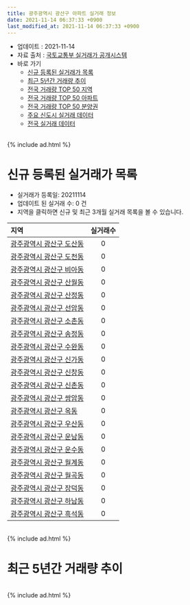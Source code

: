 ```yaml
---
title: 광주광역시 광산구 아파트 실거래 정보
date: 2021-11-14 06:37:33 +0900
last_modified_at: 2021-11-14 06:37:33 +0900
---
```


* 업데이트 : 2021-11-14
* 자료 출처 : [국토교통부 실거래가 공개시스템](http://rt.molit.go.kr)
* 바로 가기
    * [신규 등록된 실거래가 목록](#신규-등록된-실거래가-목록)
    * [최근 5년간 거래량 추이](#최근-5년간-거래량-추이)
    * [전국 거래량 TOP 50 지역](https://inasie.github.io/apt-trade-info/최근-3개월-전국에서-가장-거래가-많이-발생한-지역)
    * [전국 거래량 TOP 50 아파트](https://inasie.github.io/apt-trade-info/최근-3개월-전국에서-가장-거래가-많이-발생한-아파트)
    * [전국 거래량 TOP 50 분양권](https://inasie.github.io/apt-trade-info/최근-3개월-전국에서-가장-거래가-많이-발생한-분양권)
    * [주요 신도시 실거래 데이터](https://inasie.github.io/apt-trade-info/주요-신도시)
    * [전국 실거래 데이터](https://inasie.github.io/apt-trade-info/전국)

<br>
{% include ad.html %}
<br>

# 신규 등록된 실거래가 목록
* 실거래가 등록일: 20211114
* 업데이트 된 실거래 수: 0 건
* 지역을 클릭하면 신규 및 최근 3개월 실거래 목록을 볼 수 있습니다.


|지역|실거래수|
|:---|:---:|
|[광주광역시 광산구 도산동](https://inasie.github.io/apt-trade-info/광주광역시-광산구-도산동)|0|
|[광주광역시 광산구 도천동](https://inasie.github.io/apt-trade-info/광주광역시-광산구-도천동)|0|
|[광주광역시 광산구 비아동](https://inasie.github.io/apt-trade-info/광주광역시-광산구-비아동)|0|
|[광주광역시 광산구 산월동](https://inasie.github.io/apt-trade-info/광주광역시-광산구-산월동)|0|
|[광주광역시 광산구 산정동](https://inasie.github.io/apt-trade-info/광주광역시-광산구-산정동)|0|
|[광주광역시 광산구 선암동](https://inasie.github.io/apt-trade-info/광주광역시-광산구-선암동)|0|
|[광주광역시 광산구 소촌동](https://inasie.github.io/apt-trade-info/광주광역시-광산구-소촌동)|0|
|[광주광역시 광산구 송정동](https://inasie.github.io/apt-trade-info/광주광역시-광산구-송정동)|0|
|[광주광역시 광산구 수완동](https://inasie.github.io/apt-trade-info/광주광역시-광산구-수완동)|0|
|[광주광역시 광산구 신가동](https://inasie.github.io/apt-trade-info/광주광역시-광산구-신가동)|0|
|[광주광역시 광산구 신창동](https://inasie.github.io/apt-trade-info/광주광역시-광산구-신창동)|0|
|[광주광역시 광산구 신촌동](https://inasie.github.io/apt-trade-info/광주광역시-광산구-신촌동)|0|
|[광주광역시 광산구 쌍암동](https://inasie.github.io/apt-trade-info/광주광역시-광산구-쌍암동)|0|
|[광주광역시 광산구 옥동](https://inasie.github.io/apt-trade-info/광주광역시-광산구-옥동)|0|
|[광주광역시 광산구 우산동](https://inasie.github.io/apt-trade-info/광주광역시-광산구-우산동)|0|
|[광주광역시 광산구 운남동](https://inasie.github.io/apt-trade-info/광주광역시-광산구-운남동)|0|
|[광주광역시 광산구 운수동](https://inasie.github.io/apt-trade-info/광주광역시-광산구-운수동)|0|
|[광주광역시 광산구 월계동](https://inasie.github.io/apt-trade-info/광주광역시-광산구-월계동)|0|
|[광주광역시 광산구 월곡동](https://inasie.github.io/apt-trade-info/광주광역시-광산구-월곡동)|0|
|[광주광역시 광산구 장덕동](https://inasie.github.io/apt-trade-info/광주광역시-광산구-장덕동)|0|
|[광주광역시 광산구 하남동](https://inasie.github.io/apt-trade-info/광주광역시-광산구-하남동)|0|
|[광주광역시 광산구 흑석동](https://inasie.github.io/apt-trade-info/광주광역시-광산구-흑석동)|0|


<br>
{% include ad.html %}
<br>

# 최근 5년간 거래량 추이


<div style="width:100%;">
    <canvas id="deal_progress" height="200"></canvas>
</div>

<script>
new Chart(document.getElementById("deal_progress"), {
    type: 'line',
    data: {
        labels: ['201611','201612','201701','201702','201703','201704','201705','201706','201707','201708','201709','201710','201711','201712','201801','201802','201803','201804','201805','201806','201807','201808','201809','201810','201811','201812','201901','201902','201903','201904','201905','201906','201907','201908','201909','201910','201911','201912','202001','202002','202003','202004','202005','202006','202007','202008','202009','202010','202011','202012','202101','202102','202103','202104','202105','202106','202107','202108','202109','202110','202111'],
        datasets: [{
            label: '매매',
            pointRadius: 1,
            data: [647, 583, 438, 567, 586, 540, 596, 623, 581, 519, 665, 514, 622, 537, 682, 640, 922, 623, 666, 685, 715, 863, 959, 874, 636, 540, 580, 531, 521, 482, 450, 482, 556, 596, 583, 681, 651, 768, 671, 855, 644, 451, 592, 802, 742, 683, 761, 994, 1307, 1008, 638, 490, 716, 1334, 1452, 792, 702, 774, 616, 602, 74],
            borderColor: "rgba(255, 201, 14, 1)",
            backgroundColor: "rgba(255, 201, 14, 0.5)",
            fill: false,
            lineTension: 0
        },{
            label: '전월세',
            pointRadius: 1,
            data: [504, 439, 453, 493, 400, 464, 475, 476, 498, 637, 553, 445, 462, 437, 487, 454, 533, 499, 427, 461, 457, 427, 357, 560, 517, 418, 665, 493, 507, 695, 720, 534, 604, 547, 769, 612, 598, 581, 541, 638, 585, 603, 558, 613, 803, 668, 471, 524, 644, 501, 605, 478, 544, 1122, 1131, 809, 615, 579, 665, 472, 114],
            borderColor: "rgba(0, 141, 185, 1)",
            backgroundColor: "rgba(0, 141, 185, 0.5)",
            fill: false,
            lineTension: 0
        }
        ]
    },
    options: {
        responsive: true,
        title: {
            display: false
        },
        tooltips: {
            mode: 'index',
            intersect: false
        },
        hover: {
            mode: 'nearest',
            intersect: true
        },
        scales: {
            xAxes: [{
                display: true,
                scaleLabel: {
                    display: true,
                    labelString: '년/월'
                }
            }],
            yAxes: [{
                display: true,
                ticks: {
                    suggestedMin: 0,
                },
                scaleLabel: {
                    display: true,
                    labelString: '실거래 수'
                }
            }]
        }
    }
});

</script>


<br>
{% include ad.html %}
<br>

